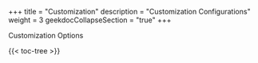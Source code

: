 +++
title = "Customization"
description = "Customization Configurations"
weight = 3
geekdocCollapseSection = "true"
+++

Customization Options

{{< toc-tree >}}
